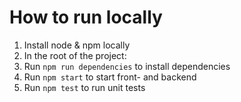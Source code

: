 # How to run locally

1. Install node & npm locally
1. In the root of the project:
1. Run `npm run dependencies` to install dependencies
1. Run `npm start` to start front- and backend
1. Run `npm test` to run unit tests
